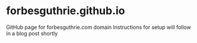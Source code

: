 # forbesguthrie.github.io
GitHub page for forbesguthrie.com domain
Instructions for setup will follow in a blog post shortly
